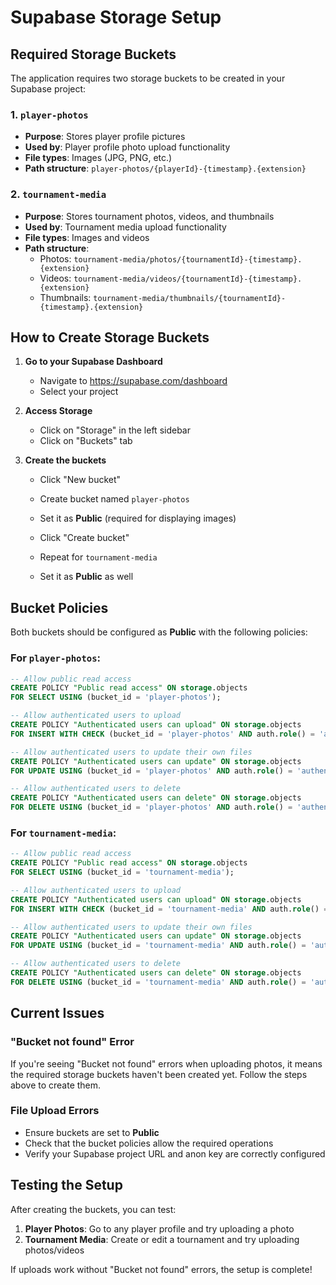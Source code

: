 # Supabase Storage Setup

## Required Storage Buckets

The application requires two storage buckets to be created in your Supabase project:

### 1. `player-photos`
- **Purpose**: Stores player profile pictures
- **Used by**: Player profile photo upload functionality
- **File types**: Images (JPG, PNG, etc.)
- **Path structure**: `player-photos/{playerId}-{timestamp}.{extension}`

### 2. `tournament-media`
- **Purpose**: Stores tournament photos, videos, and thumbnails
- **Used by**: Tournament media upload functionality
- **File types**: Images and videos
- **Path structure**: 
  - Photos: `tournament-media/photos/{tournamentId}-{timestamp}.{extension}`
  - Videos: `tournament-media/videos/{tournamentId}-{timestamp}.{extension}`
  - Thumbnails: `tournament-media/thumbnails/{tournamentId}-{timestamp}.{extension}`

## How to Create Storage Buckets

1. **Go to your Supabase Dashboard**
   - Navigate to https://supabase.com/dashboard
   - Select your project

2. **Access Storage**
   - Click on "Storage" in the left sidebar
   - Click on "Buckets" tab

3. **Create the buckets**
   - Click "New bucket"
   - Create bucket named `player-photos`
   - Set it as **Public** (required for displaying images)
   - Click "Create bucket"
   
   - Repeat for `tournament-media`
   - Set it as **Public** as well

## Bucket Policies

Both buckets should be configured as **Public** with the following policies:

### For `player-photos`:
```sql
-- Allow public read access
CREATE POLICY "Public read access" ON storage.objects
FOR SELECT USING (bucket_id = 'player-photos');

-- Allow authenticated users to upload
CREATE POLICY "Authenticated users can upload" ON storage.objects
FOR INSERT WITH CHECK (bucket_id = 'player-photos' AND auth.role() = 'authenticated');

-- Allow authenticated users to update their own files
CREATE POLICY "Authenticated users can update" ON storage.objects
FOR UPDATE USING (bucket_id = 'player-photos' AND auth.role() = 'authenticated');

-- Allow authenticated users to delete
CREATE POLICY "Authenticated users can delete" ON storage.objects
FOR DELETE USING (bucket_id = 'player-photos' AND auth.role() = 'authenticated');
```

### For `tournament-media`:
```sql
-- Allow public read access
CREATE POLICY "Public read access" ON storage.objects
FOR SELECT USING (bucket_id = 'tournament-media');

-- Allow authenticated users to upload
CREATE POLICY "Authenticated users can upload" ON storage.objects
FOR INSERT WITH CHECK (bucket_id = 'tournament-media' AND auth.role() = 'authenticated');

-- Allow authenticated users to update their own files
CREATE POLICY "Authenticated users can update" ON storage.objects
FOR UPDATE USING (bucket_id = 'tournament-media' AND auth.role() = 'authenticated');

-- Allow authenticated users to delete
CREATE POLICY "Authenticated users can delete" ON storage.objects
FOR DELETE USING (bucket_id = 'tournament-media' AND auth.role() = 'authenticated');
```

## Current Issues

### "Bucket not found" Error
If you're seeing "Bucket not found" errors when uploading photos, it means the required storage buckets haven't been created yet. Follow the steps above to create them.

### File Upload Errors
- Ensure buckets are set to **Public**
- Check that the bucket policies allow the required operations
- Verify your Supabase project URL and anon key are correctly configured

## Testing the Setup

After creating the buckets, you can test:

1. **Player Photos**: Go to any player profile and try uploading a photo
2. **Tournament Media**: Create or edit a tournament and try uploading photos/videos

If uploads work without "Bucket not found" errors, the setup is complete!